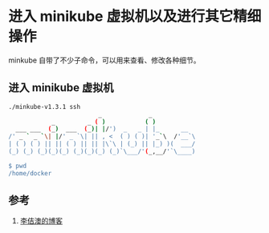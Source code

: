 <!-- toc -->
# 进入 minikube 虚拟机以及进行其它精细操作

minkube 自带了不少子命令，可以用来查看、修改各种细节。

## 进入 minikube 虚拟机

```sh
./minkube-v1.3.1 ssh
                         _             _
            _         _ ( )           ( )
  ___ ___  (_)  ___  (_)| |/')  _   _ | |_      __
/' _ ` _ `\| |/' _ `\| || , <  ( ) ( )| '_`\  /'__`\
| ( ) ( ) || || ( ) || || |\`\ | (_) || |_) )(  ___/
(_) (_) (_)(_)(_) (_)(_)(_) (_)`\___/'(_,__/'`\____)

$ pwd
/home/docker
```

## 参考

1. [李佶澳的博客][1]

[1]: https://www.lijiaocn.com "李佶澳的博客"
